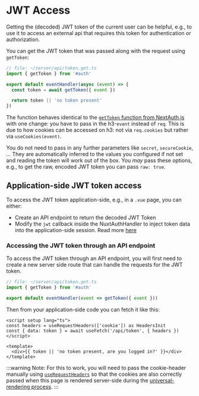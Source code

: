 # JWT Access

Getting the (decoded) JWT token of the current user can be helpful, e.g., to use it to access an external api that requires this token for authentication or authorization.

You can get the JWT token that was passed along with the request using `getToken`:

```ts
// file: ~/server/api/token.get.ts
import { getToken } from '#auth'

export default eventHandler(async (event) => {
  const token = await getToken({ event })

  return token || 'no token present'
})
```

The function behaves identical to the [`getToken` function from NextAuth.js](https://next-auth.js.org/tutorials/securing-pages-and-api-routes#using-gettoken) with one change: you have to pass in the h3-`event` instead of `req`. This is due to how cookies can be accessed on h3: not via `req.cookies` but rather via `useCookies(event)`.

You do not need to pass in any further parameters like `secret`, `secureCookie`, ... They are automatically inferred to the values you configured if not set and reading the token will work out of the box. You _may_ pass these options, e.g., to get the raw, encoded JWT token you can pass `raw: true`.

## Application-side JWT token access

To access the JWT token application-side, e.g., in a `.vue` page, you can either:

- Create an API endpoint to return the decoded JWT Token
- Modify the `jwt` callback inside the NuxtAuthHandler to inject token data into the application-side session. Read more [here](/guide/authjs/session-data)

### Accessing the JWT token through an API endpoint

To access the JWT token through an API endpoint, you will first need to create a new server side route that can handle the requests for the JWT token.

```ts
// file: ~/server/api/token.get.ts
import { getToken } from '#auth'

export default eventHandler(event => getToken({ event }))
```

Then from your application-side code you can fetch it like this:
```vue
<script setup lang="ts">
const headers = useRequestHeaders(['cookie']) as HeadersInit
const { data: token } = await useFetch('/api/token', { headers })
</script>

<template>
  <div>{{ token || 'no token present, are you logged in?' }}</div>
</template>
```

:::warning Note:
For this to work, you will need to pass the cookie-header manually using [`useRequestHeaders`](https://nuxt.com/docs/api/composables/use-request-headers/) so that the cookies are also correctly passed when this page is rendered server-side during the [universal-rendering process](https://nuxt.com/docs/guide/concepts/rendering#universal-rendering).
:::
